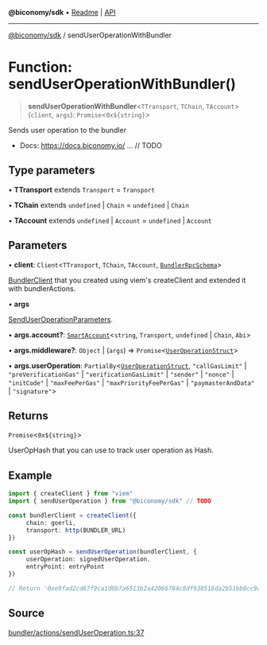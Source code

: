 **@biconomy/sdk** • [Readme](../README.md) \| [API](../globals.md)

***

[@biconomy/sdk](../README.md) / sendUserOperationWithBundler

# Function: sendUserOperationWithBundler()

> **sendUserOperationWithBundler**\<`TTransport`, `TChain`, `TAccount`\>(`client`, `args`): `Promise`\<```0x${string}```\>

Sends user operation to the bundler

- Docs: https://docs.biconomy.io/ ... // TODO

## Type parameters

• **TTransport** extends `Transport` = `Transport`

• **TChain** extends `undefined` \| `Chain` = `undefined` \| `Chain`

• **TAccount** extends `undefined` \| `Account` = `undefined` \| `Account`

## Parameters

• **client**: `Client`\<`TTransport`, `TChain`, `TAccount`, [`BundlerRpcSchema`](../type-aliases/BundlerRpcSchema.md)\>

[BundlerClient](../type-aliases/BundlerClient.md) that you created using viem's createClient and extended it with bundlerActions.

• **args**

[SendUserOperationParameters](../type-aliases/SendUserOperationParameters.md).

• **args\.account?**: [`SmartAccount`](../type-aliases/SmartAccount.md)\<`string`, `Transport`, `undefined` \| `Chain`, `Abi`\>

• **args\.middleware?**: `Object` \| (`args`) => `Promise`\<[`UserOperationStruct`](../type-aliases/UserOperationStruct.md)\>

• **args\.userOperation**: `PartialBy`\<[`UserOperationStruct`](../type-aliases/UserOperationStruct.md), `"callGasLimit"` \| `"preVerificationGas"` \| `"verificationGasLimit"` \| `"sender"` \| `"nonce"` \| `"initCode"` \| `"maxFeePerGas"` \| `"maxPriorityFeePerGas"` \| `"paymasterAndData"` \| `"signature"`\>

## Returns

`Promise`\<```0x${string}```\>

UserOpHash that you can use to track user operation as Hash.

## Example

```ts
import { createClient } from "viem"
import { sendUserOperation } from "@biconomy/sdk" // TODO

const bundlerClient = createClient({
     chain: goerli,
     transport: http(BUNDLER_URL)
})

const userOpHash = sendUserOperation(bundlerClient, {
     userOperation: signedUserOperation,
     entryPoint: entryPoint
})

// Return '0xe9fad2cd67f9ca1d0b7a6513b2a42066784c8df938518da2b51bb8cc9a89ea34'
```

## Source

[bundler/actions/sendUserOperation.ts:37](https://github.com/bcnmy/sdk/blob/main/src/bundler/actions/sendUserOperation.ts#L37)
